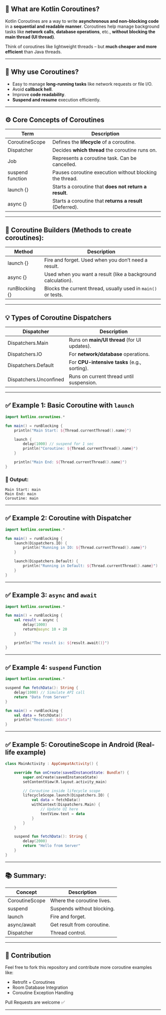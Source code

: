 

## 🌟 What are Kotlin Coroutines?

Kotlin Coroutines are a way to write **asynchronous and non-blocking code** in a **sequential and readable manner**. Coroutines help manage background tasks like **network calls**, **database operations**, etc., **without blocking the main thread (UI thread)**.

Think of coroutines like lightweight threads – but **much cheaper and more efficient** than Java threads.

---

## 🧠 Why use Coroutines?

- Easy to manage **long-running tasks** like network requests or file I/O.
- Avoid **callback hell**.
- Improve **code readability**.
- **Suspend and resume** execution efficiently.

---

## ⚙️ Core Concepts of Coroutines

| Term             | Description                                              |
| ---------------- | -------------------------------------------------------- |
| CoroutineScope   | Defines the **lifecycle** of a coroutine.                |
| Dispatcher       | Decides **which thread** the coroutine runs on.          |
| Job              | Represents a coroutine task. Can be cancelled.           |
| suspend function | Pauses coroutine execution without blocking the thread.  |
| launch {}        | Starts a coroutine that **does not return a result**.    |
| async {}         | Starts a coroutine that **returns a result** (Deferred). |

---

## 📌 Coroutine Builders (Methods to create coroutines):

| Method         | Description                                                   |
| -------------- | ------------------------------------------------------------- |
| launch {}      | Fire and forget. Used when you don’t need a result.           |
| async {}       | Used when you want a result (like a background calculation).  |
| runBlocking {} | Blocks the current thread, usually used in `main()` or tests. |

---

## 💡 Types of Coroutine Dispatchers

| Dispatcher             | Description                                  |
| ---------------------- | -------------------------------------------- |
| Dispatchers.Main       | Runs on **main/UI thread** (for UI updates). |
| Dispatchers.IO         | For **network/database** operations.         |
| Dispatchers.Default    | For **CPU-intensive tasks** (e.g., sorting). |
| Dispatchers.Unconfined | Runs on current thread until suspension.     |

---

## ✅ Example 1: Basic Coroutine with `launch`

```kotlin
import kotlinx.coroutines.*

fun main() = runBlocking {
    println("Main Start: ${Thread.currentThread().name}")

    launch {
        delay(1000) // suspend for 1 sec
        println("Coroutine: ${Thread.currentThread().name}")
    }

    println("Main End: ${Thread.currentThread().name}")
}
```

### 📌 Output:

```
Main Start: main
Main End: main
Coroutine: main
```

---

## ✅ Example 2: Coroutine with Dispatcher

```kotlin
import kotlinx.coroutines.*

fun main() = runBlocking {
    launch(Dispatchers.IO) {
        println("Running in IO: ${Thread.currentThread().name}")
    }

    launch(Dispatchers.Default) {
        println("Running in Default: ${Thread.currentThread().name}")
    }
}
```

---

## ✅ Example 3: `async` and `await`

```kotlin
import kotlinx.coroutines.*

fun main() = runBlocking {
    val result = async {
        delay(1000)
        return@async 10 + 20
    }

    println("The result is: ${result.await()}")
}
```

---

## ✅ Example 4: `suspend` Function

```kotlin
import kotlinx.coroutines.*

suspend fun fetchData(): String {
    delay(1000) // Simulate API call
    return "Data from Server"
}

fun main() = runBlocking {
    val data = fetchData()
    println("Received: $data")
}
```

---

## ✅ Example 5: CoroutineScope in Android (Real-life example)

```kotlin
class MainActivity : AppCompatActivity() {

    override fun onCreate(savedInstanceState: Bundle?) {
        super.onCreate(savedInstanceState)
        setContentView(R.layout.activity_main)

        // Coroutine inside lifecycle scope
        lifecycleScope.launch(Dispatchers.IO) {
            val data = fetchData()
            withContext(Dispatchers.Main) {
                // Update UI here
                textView.text = data
            }
        }
    }

    suspend fun fetchData(): String {
        delay(2000)
        return "Hello from Server"
    }
}
```

---

## 📚 Summary:

| Concept        | Description                |
| -------------- | -------------------------- |
| CoroutineScope | Where the coroutine lives. |
| suspend        | Suspends without blocking. |
| launch         | Fire and forget.           |
| async/await    | Get result from coroutine. |
| Dispatcher     | Thread control.            |

---

## 📂 Contribution

Feel free to fork this repository and contribute more coroutine examples like:
- Retrofit + Coroutines
- Room Database Integration
- Coroutine Exception Handling

Pull Requests are welcome ✅

---

